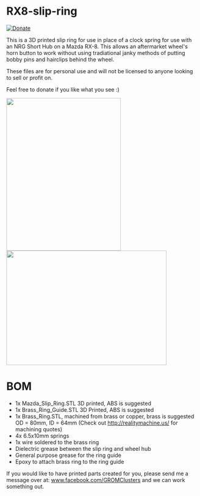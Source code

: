 # RX8-slip-ring

[![Donate](https://img.shields.io/badge/Donate-PayPal-green.svg)](https://www.paypal.com/cgi-bin/webscr?cmd=_donations&business=GA2ATM7VC5LZL&currency_code=USD&source=url)

This is a 3D printed slip ring for use in place of a clock spring for use with an NRG Short Hub on a Mazda RX-8. This allows an aftermarket wheel's horn button to work without using tradiational janky methods of putting bobby pins and hairclips behind the wheel.

These files are for personal use and will not be licensed to anyone looking to sell or profit on.

Feel free to donate if you like what you see :) 

<img src="https://i.imgur.com/uMZBzmw.png" width="300" height="400">    <img src="https://i.imgur.com/bZqwtLo.jpg" width="420" height="300">

# BOM
- 1x Mazda_Slip_Ring.STL 3D printed, ABS is suggested
- 1x Brass_Ring_Guide.STL 3D Printed, ABS is suggested
- 1x Brass_Ring.STL, machined from brass or copper, brass is suggested OD = 80mm, ID = 64mm (Check out http://realitymachine.us/ for machining quotes)
- 4x 6.5x10mm springs
- 1x wire soldered to the brass ring
- Dielectric grease between the slip ring and wheel hub
- General purpose grease for the ring guide
- Epoxy to attach brass ring to the ring guide

If you would like to have printed parts created for you, please send me a message over at: www.facebook.com/GROMClusters and we can work something out. 
